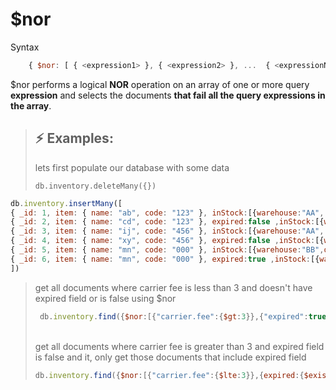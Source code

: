 # $nor

Syntax

```js
    { $nor: [ { <expression1> }, { <expression2> }, ...  { <expressionN> } ] }
```

$nor performs a logical **NOR** operation on an array of one or more query **expression** and selects the documents **that fail all the query expressions in the array**.

> ## :zap: Examples:
> lets first populate our database with some data
>
> ``` db.inventory.deleteMany({}) ```
>
```js
db.inventory.insertMany([
{ _id: 1, item: { name: "ab", code: "123" }, inStock:[{warehouse:"AA", qty: 5}, {warehouse:"BB",qty:10}], tags: [ "school", "clothing", "children" ],carrier:{fee:2} },
{ _id: 2, item: { name: "cd", code: "123" }, expired:false ,inStock:[{warehouse:"AA", qty: 1} ,{warehouse:"BB",qty: 20}], tags: [ "adult" ],carrier:{fee:1} },
{ _id: 3, item: { name: "ij", code: "456" }, inStock:[{warehouse:"AA", qty:0},{warehouse:"BB",qty: 25}], tags: [ "school", "men" ],carrier:{fee:6} },
{ _id: 4, item: { name: "xy", code: "456" }, expired:false ,inStock:[{warehouse:"AA",qty: 30},{warehouse:"BB",qty:0}], tags: [ "woman", "+18" ],carrier:{fee:4} },
{ _id: 5, item: { name: "mn", code: "000" }, inStock:[{warehouse:"BB",qty: 20},{warehouse:"AA",qty:4}], tags: [ [ "office", "formal" ], "suite" ],carrier:{fee:5} },
{ _id: 6, item: { name: "mn", code: "000" }, expired:true ,inStock:[{warehouse:"AA",qty: 5},{warehouse:"BB",qty:5}], tags: [ [ "formal", "anyPlace" ], "dress" ],carrier:{fee:5} }
])
```

> get all documents where carrier fee is  less than 3 and doesn't have expired field or is false  using $nor
>
>  ```js
>   db.inventory.find({$nor:[{"carrier.fee":{$gt:3}},{"expired":true}]})
> ```
>
> <br>
> get all documents where carrier fee is greater than 3 and expired field is false and it, only get those documents that include expired field
>
> ```js
> db.inventory.find({$nor:[{"carrier.fee":{$lte:3}},{expired:{$exists:false}},{expired:true}]})
> ```
